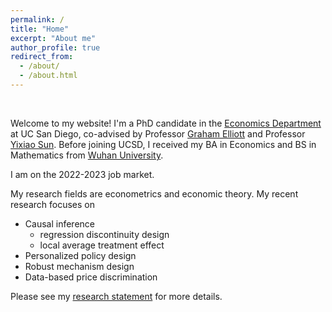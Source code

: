 ```yaml
---
permalink: /
title: "Home"
excerpt: "About me"
author_profile: true
redirect_from: 
  - /about/
  - /about.html
---
```


&nbsp;


Welcome to my website! I'm a PhD candidate in the [Economics Department](https://economics.ucsd.edu/) at UC San Diego, co-advised by Professor [Graham Elliott](https://econweb.ucsd.edu/~gelliott/) and Professor [Yixiao Sun](https://econweb.ucsd.edu/~yisun/). Before joining UCSD, I received my BA in Economics and BS in Mathematics from [Wuhan University](https://en.whu.edu.cn). 

I am on the 2022-2023 job market.

My research fields are econometrics and economic theory. My recent research focuses on
- Causal inference
  - regression discontinuity design
  - local average treatment effect
- Personalized policy design
- Robust mechanism design
- Data-based price discrimination

Please see my [research statement](/files/Xie_research_statement.pdf) for more details.